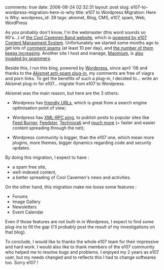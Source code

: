 comments: true
date: 2006-08-24 02:32:31
layout: post
slug: e107-to-wordpress-migration-here-is-why
title: e107 to Wordpress Migration: Here is Why.
wordpress_id: 39
tags: akismet, Blog, CMS, e107, spam, Web, WordPress

As you probably don't know, I'm the webmaster (this word sounds so 90's...) of [the Cool Cavemen Band website](http://coolcavemen.com), which is [powered by e107 Content Managment System](http://www.e107.org). Unfortunately we started some months ago to get lots of [comment spams](http://en.wikipedia.org/wiki/Comment_spam) (at least 10 per day), and [the number of them keeps increasing](http://coolcavemen.com/news.php?item.82). Another site I host and manage, [Maomium](http://maomium.com), is [also invaded by spammers](http://maomium.com/news.php?item.43).

Beside this, I run this blog, powered by [Wordpress](http://www.wordpress.org), since april '06 and thanks to the [Akismet anti-spam plug-in](http://www.akismet.com), my comments are free of viagra and porn links. To get the benefits of such a plug-in, I decided to... write an Akismet plug-in for e107... migrate from e107 to Wordpress.

Akismet was the main reason, but here are the 3 others:

  * Wordpress has [friendly URLs](http://tallecreative.com/designmudd/2005/07/06/wordpress-search-engine-friendly-urls/), which is great from a search engine optimisation point of view;

  * Wordpress has [XML-RPC ping](http://codex.wordpress.org/Update_Services), to publish posts to popular sites like [Feed Burner](http://www.feedburner.com), [Feedster](http://www.feedster.com), [Technorati](http://www.technorati.com) and [much more](http://pingomatic.com/) (= faster and easier content spreading through the net);

  * Wordpress community is bigger, than the e107 one, which mean more plugins, more themes, bigger dynamics regarding code and security updates.

By doing this migration, I expect to have :

  * a spam free site,
  * well-indexed content,
  * a better spreading of Cool Cavemen's news and activities.

On the other hand, this migration make me loose some features :

  * Forums
  * Image Gallery
  * Newsletters
  * Event Calendar

Even if those features are not built-in in Wordpress, I expect to find some plug-ins to fill the gap (I'll probably post the result of my investigations on that blog).

To conclude, I would like to thanks the whole e107 team for their impressive and hard work. I would also like to thank members of the e107 community who helped me to resolve bugs and problems. I enjoyed my 2 years as e107 user, but my needs changed and to reflects this I had to change softwares too. Sorry e107 !
